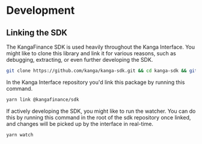 # Development

## Linking the SDK

The KangaFinance SDK is used heavily throughout the Kanga Interface. You might like to clone this library and link it for various reasons, such as debugging, extracting, or even further developing the SDK.

```sh
git clone https://github.com/kanga/kanga-sdk.git && cd kanga-sdk && git checkout joey && yarn link
```

In the Kanga Interface repository you'd link this package by running this command.

```sh
yarn link @kangafinance/sdk
```

If actively developing the SDK, you might like to run the watcher. You can do this by running this command in the root of the sdk repository once linked, and changes will be picked up by the interface in real-time.

```sh
yarn watch
```
